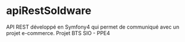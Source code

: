 # apiRestSoldware
API REST développé en Symfony4 qui permet de communiqué avec un projet e-commerce.
 Projet BTS SIO - PPE4
